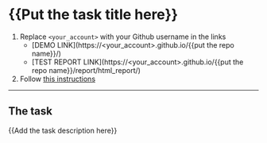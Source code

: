 # {{Put the task title here}}
1. Replace `<your_account>` with your Github username in the links
    - [DEMO LINK](https://<your_account>.github.io/{{put the repo name}}/)
    - [TEST REPORT LINK](https://<your_account>.github.io/{{put the repo name}}/report/html_report/)
2. Follow [this instructions](https://mate-academy.github.io/layout_task-guideline/)
___

## The task
{{Add the task description here}}
